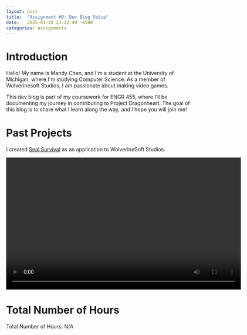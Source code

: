 ```yaml
---
layout: post
title:  "Assignment #0: Dev Blog Setup"
date:   2025-01-20 23:22:49 -0500
categories: assignments
---
```


# Introduction
Hello! My name is Mandy Chen, and I'm a student at the University of Michigan, 
where I'm studying Computer Science. As a member of Wolverinesoft Studios, 
I am passionate about making video games.

This dev blog is part of my coursework for ENGR 455, where I’ll be documenting 
my journey in contributing to Project Dragonheart. The goal of this blog is to share what I 
learn along the way, and I hope you will join me! 


# Past Projects
I created [Seal Survival](https://github.com/mandyschen/SealSurvival) as an application to WolverineSoft Studios. 

<video width="640" height="360" controls>
  <source src="{{ '/assets/WolverineSoft-App-Video.mp4' | relative_url }}" type="video/mp4">
  Your browser does not support the video tag.
</video>


# Total Number of Hours
Total Number of Hours: N/A